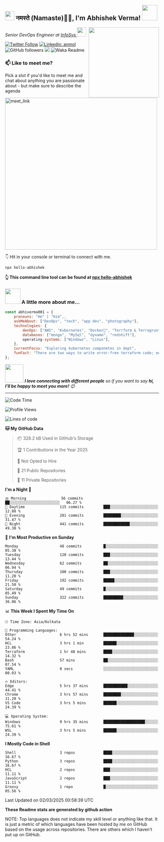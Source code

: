 <h2><img src="https://emojis.slackmojis.com/emojis/images/1531849430/4246/blob-sunglasses.gif?1531849430" width="30"/> नमस्ते (Namaste)🙏🏻, I'm Abhishek Verma! <img src="https://media.giphy.com/media/12oufCB0MyZ1Go/giphy.gif" width="50"></h2>
<img align='right' src="https://media.giphy.com/media/M9gbBd9nbDrOTu1Mqx/giphy.gif" width="230">
<p><em>Senior DevOps Engineer at <a href="https://www.infosys.com/">InfoSys
</a><img src="https://media.giphy.com/media/WUlplcMpOCEmTGBtBW/giphy.gif" width="30"> 
</em></p>

[![Twitter Follow](https://img.shields.io/twitter/follow/misteranmol?label=Follow)](https://twitter.com/intent/follow?screen_name=AbAbhishekverma)
[![Linkedin: anmol](https://img.shields.io/badge/-abhishek-blue?style=flat-square&logo=Linkedin&logoColor=white&link=https://www.linkedin.com/in/abhiverma001/)](https://www.linkedin.com/in/abhiverma001/)
![GitHub followers](https://img.shields.io/github/followers/abhiverma001?label=Follow&style=social)
![](https://visitor-badge.glitch.me/badge?page_id=anmol098.anmol098)
![Waka Readme](https://wakatime.com/badge/user/d23527f0-66b1-4a3f-9db5-c346e05aefa5.svg)

### 📫 Like to meet me?

Pick a slot if you'd like to meet me and chat about anything you are passionate about - but make sure to describe the agenda

<a href="https://calendly.com/ab-abhishekverma096/30min" target="_blank"><img width="498" alt="meet_link" src="https://user-images.githubusercontent.com/15426564/144297439-f530f383-e73e-41e0-9914-a9b7d3f432e5.png"></a>

👇 Hit in your console or terminal to connect with me.

```bash
npx hello-abhishek
```
**👆 This command line tool can be found at [npx hello-abhishek](https://github.com/abhiverma001/introduction-npm-package)**

### <img src="https://media.giphy.com/media/VgCDAzcKvsR6OM0uWg/giphy.gif" width="50"> A little more about me...  

```javascript
const abhiverma001 = {
    pronouns: "He" | "Him",,
    askMeAbout: ["DevOps", "tech", "app dev", "photography"],
    technologies: {
        devOps: ["AWS", "Kubernetes", "Docker🐳", "Terrform & Terragrunt", "Bash-Scripting", "CI-CD", "GitHub-Action", "Jenkins", "Spinnaker", "Datadog/New-Relic", "CloudFlare/Route53", "Nginx"],
        databases: ["mongo", "MySql", "dynamo", "redshift"],
        operating-systems: ["Windows", "Linux"],
    },
    currentFocus: "Exploring kubernetes componetes in dept",
    funFact: "There are two ways to write error-free terraform code; only the third one works"
};
```

<img src="https://media.giphy.com/media/LnQjpWaON8nhr21vNW/giphy.gif" width="60"> <em><b>I love connecting with different people</b> so if you want to say <b>hi, I'll be happy to meet you more!</b> 😊</em>

---
<!--START_SECTION:waka-->
![Code Time](http://img.shields.io/badge/Code%20Time-849%20hrs%2050%20mins-blue)

![Profile Views](http://img.shields.io/badge/Profile%20Views-0-blue)

![Lines of code](https://img.shields.io/badge/From%20Hello%20World%20I%27ve%20Written-129.3%20thousand%20lines%20of%20code-blue)

**🐱 My GitHub Data** 

> 📦 328.2 kB Used in GitHub's Storage 
 > 
> 🏆 1 Contributions in the Year 2025
 > 
> 🚫 Not Opted to Hire
 > 
> 📜 21 Public Repositories 
 > 
> 🔑 11 Private Repositories 
 > 
**I'm a Night 🦉** 

```text
🌞 Morning                56 commits          ██░░░░░░░░░░░░░░░░░░░░░░░   06.27 % 
🌆 Daytime                115 commits         ███░░░░░░░░░░░░░░░░░░░░░░   12.88 % 
🌃 Evening                281 commits         ████████░░░░░░░░░░░░░░░░░   31.47 % 
🌙 Night                  441 commits         ████████████░░░░░░░░░░░░░   49.38 % 
```
📅 **I'm Most Productive on Sunday** 

```text
Monday                   48 commits          █░░░░░░░░░░░░░░░░░░░░░░░░   05.38 % 
Tuesday                  120 commits         ███░░░░░░░░░░░░░░░░░░░░░░   13.44 % 
Wednesday                62 commits          ██░░░░░░░░░░░░░░░░░░░░░░░   06.94 % 
Thursday                 100 commits         ███░░░░░░░░░░░░░░░░░░░░░░   11.20 % 
Friday                   192 commits         █████░░░░░░░░░░░░░░░░░░░░   21.50 % 
Saturday                 49 commits          █░░░░░░░░░░░░░░░░░░░░░░░░   05.49 % 
Sunday                   322 commits         █████████░░░░░░░░░░░░░░░░   36.06 % 
```


📊 **This Week I Spent My Time On** 

```text
🕑︎ Time Zone: Asia/Kolkata

💬 Programming Languages: 
Other                    6 hrs 52 mins       ██████████████░░░░░░░░░░░   54.24 % 
HCL                      3 hrs 1 min         ██████░░░░░░░░░░░░░░░░░░░   23.86 % 
Terraform                1 hr 48 mins        ████░░░░░░░░░░░░░░░░░░░░░   14.32 % 
Bash                     57 mins             ██░░░░░░░░░░░░░░░░░░░░░░░   07.54 % 
YAML                     0 secs              ░░░░░░░░░░░░░░░░░░░░░░░░░   00.03 % 

🔥 Editors: 
Edge                     5 hrs 37 mins       ███████████░░░░░░░░░░░░░░   44.41 % 
Chrome                   3 hrs 57 mins       ████████░░░░░░░░░░░░░░░░░   31.20 % 
VS Code                  3 hrs 5 mins        ██████░░░░░░░░░░░░░░░░░░░   24.39 % 

💻 Operating System: 
Windows                  9 hrs 35 mins       ███████████████████░░░░░░   75.61 % 
WSL                      3 hrs 5 mins        ██████░░░░░░░░░░░░░░░░░░░   24.39 % 
```

**I Mostly Code in Shell** 

```text
Shell                    3 repos             ████░░░░░░░░░░░░░░░░░░░░░   16.67 % 
Python                   3 repos             ████░░░░░░░░░░░░░░░░░░░░░   16.67 % 
HCL                      2 repos             ███░░░░░░░░░░░░░░░░░░░░░░   11.11 % 
JavaScript               2 repos             ███░░░░░░░░░░░░░░░░░░░░░░   11.11 % 
Groovy                   1 repo              █░░░░░░░░░░░░░░░░░░░░░░░░   05.56 % 
```




 Last Updated on 02/03/2025 00:58:39 UTC
<!--END_SECTION:waka-->

**These Readme stats are generated by github action**

NOTE: Top languages does not indicate my skill level or anything like that. It is just a metric of which languages have been hosted by me on GitHub based on the usage across repositories. There are others which I haven't put up on GitHub.
